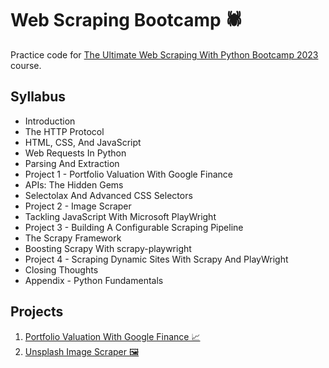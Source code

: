 # Web Scraping Bootcamp 🕷️

Practice code for [The Ultimate Web Scraping With Python Bootcamp 2023](https://www.udemy.com/course/the-ultimate-web-scraping-with-python-bootcamp/) course.

## Syllabus

- Introduction
- The HTTP Protocol
- HTML, CSS, And JavaScript
- Web Requests In Python
- Parsing And Extraction
- Project 1 - Portfolio Valuation With Google Finance
- APIs: The Hidden Gems
- Selectolax And Advanced CSS Selectors
- Project 2 - Image Scraper
- Tackling JavaScript With Microsoft PlayWright
- Project 3 - Building A Configurable Scraping Pipeline
- The Scrapy Framework
- Boosting Scrapy With scrapy-playwright
- Project 4 - Scraping Dynamic Sites With Scrapy And PlayWright
- Closing Thoughts
- Appendix - Python Fundamentals

## Projects

1. [Portfolio Valuation With Google Finance 📈](https://github.com/Prajwalsrinvas/web-scraping-bootcamp/tree/master/week3/my_solution)
2. [Unsplash Image Scraper 🖼️](https://github.com/Prajwalsrinvas/web-scraping-bootcamp/tree/master/week5/my_solution)
